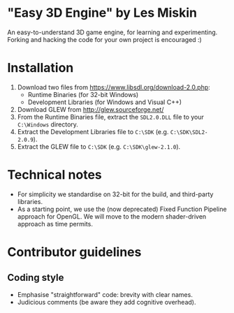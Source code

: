 # "Easy 3D Engine" by Les Miskin
An easy-to-understand 3D game engine, for learning and experimenting. Forking and hacking the code for your own project is encouraged :)

# Installation
1. Download two files from https://www.libsdl.org/download-2.0.php:
    - Runtime Binaries (for 32-bit Windows)
    - Development Libraries (for Windows and Visual C++)
2. Download GLEW from http://glew.sourceforge.net/
3. From the Runtime Binaries file, extract the `SDL2.0.DLL` file to your `C:\Windows` directory.
4. Extract the Development Libraries file to `C:\SDK` (e.g. `C:\SDK\SDL2-2.0.9`).
5. Extract the GLEW file to `C:\SDK` (e.g. `C:\SDK\glew-2.1.0`).

# Technical notes
* For simplicity we standardise on 32-bit for the build, and third-party libraries.
* As a starting point, we use the (now deprecated) Fixed Function Pipeline approach for OpenGL. We will move to the modern shader-driven approach as time permits.

# Contributor guidelines

## Coding style
* Emphasise "straightforward" code: brevity with clear names.
* Judicious comments (be aware they add cognitive overhead).
